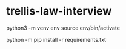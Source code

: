 # trellis-law-interview

python3 -m venv env
source env/bin/activate

python -m pip install -r requirements.txt
